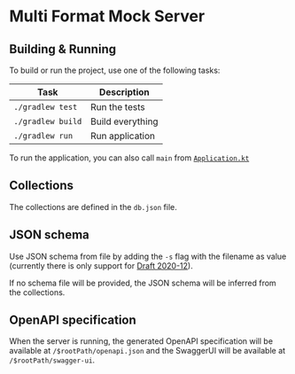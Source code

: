 # Multi Format Mock Server

## Building & Running

To build or run the project, use one of the following tasks:

| Task              | Description      |
|-------------------|------------------|
| `./gradlew test`  | Run the tests    |
| `./gradlew build` | Build everything |
| `./gradlew run`   | Run application  |

To run the application, you can also call `main` from [
`Application.kt`](./src/main/kotlin/cz/cvut/fit/atlasest/application/Application.kt)

## Collections

The collections are defined in the `db.json` file.

## JSON schema

Use JSON schema from file by adding the `-s` flag with the filename as value (currently there is only support for [Draft 2020-12](https://json-schema.org/draft/2020-12#draft-2020-12)).

If no schema file will be provided, the JSON schema will be inferred from the collections.

## OpenAPI specification

When the server is running, the generated OpenAPI specification will be available at `/$rootPath/openapi.json` and the
SwaggerUI will be available at `/$rootPath/swagger-ui`.
